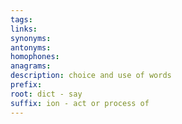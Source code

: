 ```yaml
---
tags: 
links: 
synonyms: 
antonyms: 
homophones: 
anagrams: 
description: choice and use of words
prefix: 
root: dict - say
suffix: ion - act or process of
---
```

